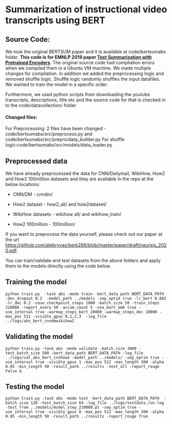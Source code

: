 # Summarization of instructional video transcripts using BERT

## Source Code:

We took the original BERTSUM paper and it is available at code/bertsumabs folder. **This code is for EMNLP 2019 paper [Text Summarization with Pretrained Encoders](https://arxiv.org/abs/1908.08345)**. The original source code had compliation errors when we compiled them in a Ubuntu VM machine. We made multiple changes for compliation. In addition we added the preprocessing logic and removed shuffle logic. Shuffle logic randomly shuffles the input datafiles. We wanted to train the model in a specific order.

Furthermore, we used python scripts from downloading the youtube transcripts, descriptions, title etc and the source code for that is checked in to the code/datacollection/ folder
#### Changed files:
For Preprocessing:
2 files have been changed - code/bertsumabs/src/preprocess.py and code/bertsumabs/src/prepro/data_builder.py
For shuffle logic:code/bertsumabs/src/models/data_loader.py

## Preprocessed data
We have already preprocessed the data for CNN/Dailymail, WikiHow, How2 and How2 100million datasets and they are available in the repo at the below locations:

* CNN/DM - cnndm/

* How2 dataset - how2_all/ and how2dataset/

* WikiHow datasets - wikihow all/ and wikihow_train/

* How2 100million - 100million/



If you want to preprocess the data yourself, please check out our paper at the url https://github.com/alebryvas/berk266/blob/master/paper/draft/neurips_2020.pdf.

You can train/validate and test datasets from the above folders and apply them to the models directly using the code below.

## Training the model
```
python train.py  -task abs -mode train -bert_data_path BERT_DATA_PATH -dec_dropout 0.2  -model_path ../models -sep_optim true -lr_bert 0.002 -lr_dec 0.2 -save_checkpoint_steps 1000 -batch_size 50 -train_steps 210000 -report_every 50 -accum_count 5 -use_bert_emb true -use_interval true -warmup_steps_bert 20000 -warmup_steps_dec 10000 -max_pos 512 -visible_gpus 0,1,2,3  -log_file ../logs/abs_bert_cnndmwikihow2
```
## Validating the model
```
python train.py -task abs -mode validate -batch_size 3000 -test_batch_size 500 -bert_data_path BERT_DATA_PATH -log_file ../logs/val_abs_bert_cnnhow2 -model_path ../models/ -sep_optim true -use_interval true -visible_gpus 1 -max_pos 512 -max_length 200 -alpha 0.95 -min_length 50 -result_path ../results -test_all -report_rouge False &
```

## Testing the model
```
python train.py -task abs -mode test -bert_data_path BERT_DATA_PATH  -batch_size 128 -test_batch_size 64 -log_file ../logs/testdata_run.log  -test_from ../models/model_step_210000.pt -sep_optim true -use_interval true -visible_gpus 0 -max_pos 512 -max_length 200 -alpha 0.95 -min_length 50 -result_path ../results -report_rouge True
```


